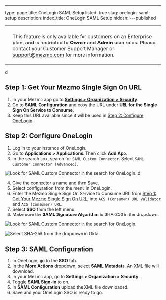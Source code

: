 ---
type: page
title: OneLogin SAML Setup
listed: true
slug: onelogin-saml-setup
description: 
index_title: OneLogin SAML Setup
hidden: 
---published

<table _ngcontent-elb-c103=""><tbody _ngcontent-elb-c103=""><tr _ngcontent-elb-c103=""><th _ngcontent-elb-c103="" rowspan="2"></th><td _ngcontent-elb-c103=""></td></tr><tr _ngcontent-elb-c103=""><td _ngcontent-elb-c103=""><p>This feature is only available for customers on an Enterprise plan, and is restricted to <strong>Owner</strong> and <strong>Admin</strong> user roles. Please contact your Customer Support Manager or <a href="mailto:support@mezmo.com">support@mezmo.com</a> for more information.</p></td></tr></tbody></table> d

## Step 1: Get Your Mezmo Single Sign On URL

1. In your Mezmo app go to [**Settings &gt; Organization &gt; Security**](https://app.Mezmo.com/manage/team-settings).
2. Go to **SAML Configuration** and copy the URL under **URL for the Single Sign On Service to Consume**.
3. Keep this URL available since it will be used in [Step 2: Configure OneLogin](#step-2-configure-onelogin).

## Step 2: Configure OneLogin

1. Log in to your instance of OneLogin.
2. Go to **Applications &gt; Applications**. Then click **Add App**.
3. In the search box, search for `SAML Custom Connector`. Select `SAML Customer Connector (Advanced)`.

![Look for SAML Custom Connector in the search for OneLogin.](https://uploads.developerhub.io/prod/2KW7/pflszxklyj3jbn6fjiv9ra3xxvf7n379khu5ewoiei1w7300fhng4l3v1kqrhit7.png) d

4. Give the connector a name and then Save.
5. Select configuration from the menu in OneLogin.
6. Enter the Mezmo Single Sign On Service to Consume URL from [Step 1: Get Your Mezmo Single Sign On URL](#step-1-get-your-mezmo-single-sign-on-url), into `ACS (Consumer) URL Validator` and `ACS (Consumer) URL`.
7. Select **SSO** from the left menu.
8. Make sure the **SAML Signature Algorithm** is SHA-256 in the dropdown.

![Look for SAML Custom Connector in the search for OneLogin.](https://uploads.developerhub.io/prod/2KW7/pflszxklyj3jbn6fjiv9ra3xxvf7n379khu5ewoiei1w7300fhng4l3v1kqrhit7.png)


![Select SHA-256 from the dropdown in Okta.](https://uploads.developerhub.io/prod/2KW7/sysbkd291nwu8n3oo8j7swefyxank4jqghp6nyt7ef24azu657i533tdn62tez4c.jpg)


## Step 3: SAML Configuration

1. In OneLogin, go to the **SSO** tab.
2. In the **More Actions** dropdown, select **SAML Metadata**. An XML file will download.
3. In your Mezmo app, go to **Settings &gt; Organization &gt; Security**.
4. Toggle **SAML Sign-in** to on.
5. In **SAML Configuration** upload the XML file downloaded.
6. Save and your OneLogin SSO is ready to go.